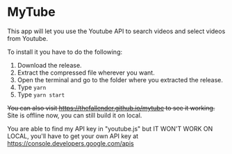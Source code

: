 # MyTube

This app will let you use the Youtube API to search videos and select videos from Youtube.

To install it you have to do the following:

1. Download the release.
2. Extract the compressed file wherever you want.
3. Open the terminal and go to the folder where you extracted the release.
4. Type `yarn`
5. Type `yarn start`

~~You can also visit https://thefallender.github.io/mytube to see it working.~~ Site is offline now, you can still build it on local.

You are able to find my API key in "youtube.js" but IT WON'T WORK ON LOCAL, you'll have to get your own API key at https://console.developers.google.com/apis
